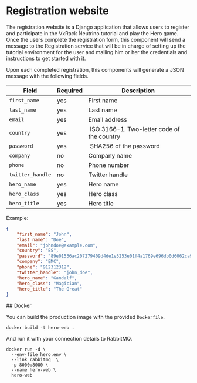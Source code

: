 # Registration website

The registration website is a Django application that allows users to register and participate in the VxRack Neutrino tutorial and play the Hero game. Once the users complete the registration form, this component will send a message to the Registration service that will be in charge of setting up the tutorial environment for the user and mailing him or her the credentials and instructions to get started with it.

Upon each completed registration, this components will generate a JSON message with the following fields.

| **Field** | **Required** | **Description** |
|---|---|---|
| `first_name` | yes | First name |
| `last_name` | yes | Last name |
| `email` | yes | Email address |
| `country` | yes | ISO 3166-1. Two-letter code of the country |
| `password` | yes | SHA256 of the password |
| `company` | no | Company name |
| `phone` | no | Phone number |
| `twitter_handle` | no | Twitter handle |
| `hero_name` | yes | Hero name |
| `hero_class` | yes | Hero class |
| `hero_title` | yes | Hero title |

Example:

```json
{
    "first_name": "John",
    "last_name": "Doe",
    "email": "johndoe@example.com",
    "country": "ES",
    "password": "89e01536ac207279409d4de1e5253e01f4a1769e696db0d6062ca9b8f56767c8",
    "company": "EMC",
    "phone": "912312312",
    "twitter_handle": "john_doe",
    "hero_name": "Gandalf",
    "hero_class": "Magician",
    "hero_title": "The Great"
}
```

## Docker

You can build the production image with the provided `Dockerfile`.

```
docker build -t hero-web .
```

And run it with your connection details to RabbitMQ.

```
docker run -d \
  --env-file hero.env \
  --link rabbitmq  \
  -p 8000:8080 \
  --name hero-web \
  hero-web
```
